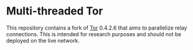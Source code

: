 # Multi-threaded Tor

This repository contains a fork of [Tor](https://gitweb.torproject.org/tor.git/) 0.4.2.6 that aims to parallelize relay connections. This is intended for research purposes and should not be deployed on the live network.

